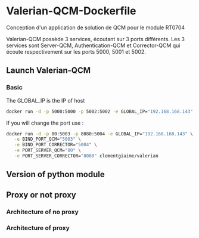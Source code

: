 # Valerian-QCM-Dockerfile
Conception d'un application de solution de QCM pour le module RT0704

Valerian-QCM possède 3 services, écoutant sur 3 ports différents. Les 3 services sont Server-QCM, Authentication-QCM et Corrector-QCM qui écoute respectivement sur les ports 5000, 5001 et 5002.
## Launch Valerian-QCM

### Basic
The GLOBAL_IP is the IP of host
```bash
docker run -d -p 5000:5000 -p 5002:5002 -e GLOBAL_IP="192.168.168.143" clementgiaime/valerian
```
If you will change the port use :
```bash
docker run -d -p 80:5003 -p 8080:5004 -e GLOBAL_IP="192.168.168.143" \
   -e BIND_PORT_QCM="5003" \
   -e BIND_PORT_CORRECTOR="5004" \
   -e PORT_SERVER_QCM="80" \
   -e PORT_SERVER_CORRECTOR="8080" clementgiaime/valerian
```


## Version of python module

## Proxy or not proxy

### Architecture of no proxy

### Architecture of proxy
